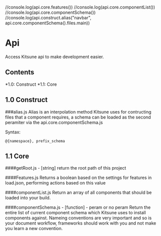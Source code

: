 //console.log(api.core.features())
//console.log(api.core.componentList())
//console.log(api.core.componentSchema())
//console.log(api.construct.alias("navbar", api.core.componentSchema().files.main))


# Api
Access Kitsune api to make development easier.

## Contents

*1.0: Construct
*1.1: Core


## 1.0 Construct

###alias.js
Alias is an interpolation method Kitsune uses for contructing files that a component requires, a schema can be loaded as the second peramiter via the api.core.componentSchema.js

Syntax:
```
@{namespace}, prefix_schema
```

## 1.1 Core
####getRoot.js - [string]
return the root path of this project

####Features.js
Returns a boolean based on the settings for features in load.json, performing actions based on this value

####componentList.js
Return an array of all components that should be loaded into your build.

####componentSchema.js - [function] - peram or no peram
Return the entire list of current component schema which Kitsune uses to install components against. Nameing conventions are very important and so is your document workflow, frameworks should work with you and not make you learn a new convention.
